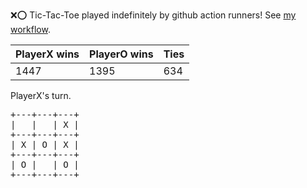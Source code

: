 :x::o: Tic-Tac-Toe played indefinitely by github action runners! See [my workflow](.github/workflows/play.yaml).

|PlayerX wins|PlayerO wins|Ties|
|-|-|-|
|1447|1395|634|

PlayerX's turn.

<pre>
+---+---+---+
|   |   | X |
+---+---+---+
| X | O | X |
+---+---+---+
| O |   | O |
+---+---+---+
</pre>